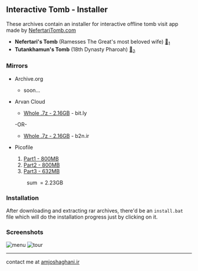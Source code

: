 ## Interactive Tomb - Installer
These archives contain an installer for interactive offline tomb visit app made by [NefertariTomb.com](http://nefertaritomb.com)

- **Nefertari's Tomb** (Ramesses The Great's most beloved wife) [🔗<sub>1</sub>](https://en.wikipedia.org/wiki/Nefertari)
- **Tutankhamun's Tomb** (18th Dynasty Pharoah) [🔗<sub>2</sub>](https://en.wikipedia.org/wiki/Tutankhamun)

### Mirrors
- Archive.org
  * soon...
- Arvan Cloud
  * [Whole .7z - 2.16GB](https://bit.ly/3As2ZZT) - bit.ly
  
  -OR-
  
  * [Whole .7z - 2.16GB](https://b2n.ir/h22449) - b2n.ir
- Picofile
  1. [Part1 - 800MB](https://s28.picofile.com/file/8462589068/Interactive_Tombs_part1.rar.html)
  2. [Part2 - 800MB](https://s29.picofile.com/file/8462590118/Interactive_Tombs_part2.rar.html)
  3. [Part3 - 632MB](https://s28.picofile.com/file/8462591492/Interactive_Tombs_part3.rar.html)

&emsp;&emsp;&emsp;&emsp;sum &nbsp;= 2.23GB

### Installation

After downloading and extracting rar archives, there'd be an `install.bat` file
which will do the installation progress just by clicking on it.

### Screenshots
![menu](https://s8.uupload.ir/files/screenshot_2022-11-03_114258_k92.jpg)
![tour](https://s8.uupload.ir/files/screenshot_2022-11-03_114918_16tq.jpg)

---

contact me at [amjoshaghani.ir](https://amjoshaghani.ir)
